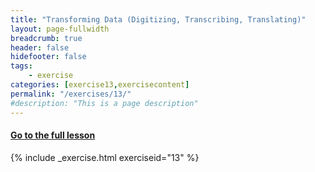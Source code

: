 ```yaml
---
title: "Transforming Data (Digitizing, Transcribing, Translating)"
layout: page-fullwidth
breadcrumb: true
header: false
hidefooter: false
tags:
    - exercise
categories: [exercise13,exercisecontent]
permalink: "/exercises/13/"
#description: "This is a page description"
---
```

<h4><a href="{{ site.url }}{{ site.baseurl }}/modules/2/d">Go to the full lesson</a></h4>
{% include _exercise.html exerciseid="13" %}
